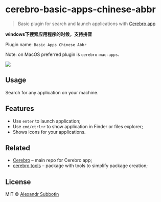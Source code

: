 # cerebro-basic-apps-chinese-abbr

> Basic plugin for search and launch applications  with [Cerebro app](http://www.cerebroapp.com)

**windows下搜索应用程序的时候，支持拼音**

Plugin name: `Basic Apps Chinese Abbr`

Note: on MacOS preferred plugin is `cerebro-mac-apps`.

![](screenshot.png)

## Usage
Search for any application on your machine.

## Features

* Use `enter` to launch application;
* Use `cmd/ctrl+r` to show application in Finder or files explorer;
* Shows icons for your applications.

## Related

* [Cerebro](http://github.com/KELiON/cerebro) – main repo for Cerebro app;
* [cerebro tools](http://github.com/KELiON/cerebro-tools) – package with tools to simplify package creation;

## License

MIT © [Alexandr Subbotin](http://asubbotin.ru)
